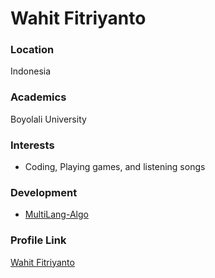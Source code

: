 # Wahit Fitriyanto

### Location

Indonesia

### Academics

Boyolali University

### Interests

- Coding, Playing games, and listening songs

### Development

- [MultiLang-Algo](https://github.com/wahitftry/MultiLang-Algo)

### Profile Link

[Wahit Fitriyanto](https://github.com/wahitftry/)